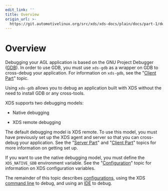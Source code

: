 ```yaml
---
edit_link: ''
title: Overview
origin_url: >-
  https://git.automotivelinux.org/src/xds/xds-docs/plain/docs/part-1/debug-overview.md?h=master
---
```


<!-- WARNING: This file is generated by fetch_docs.js using /home/boron/Documents/AGL/docs-webtemplate/site/_data/tocs/devguides/master/xds-docs-guides-devguides-book.yml -->

# Overview

Debugging your AGL application is based on the GNU Project Debugger
([GDB](https://www.gnu.org/software/gdb/)).
In order to use GDB, you must use `xds-gdb` as a wrapper on GDB to
cross-debug your application.
For information on `xds-gdb`, see the
"[Client Part](./client-part.html)" topic.

Using `xds-gdb` allows you to debug an application built with
XDS without the need to install GDB or any cross-tools.

XDS supports two debugging models:

* Native debugging

* XDS remote debugging

The default debugging model is XDS remote.
To use this model, you must have previously set up the XDS
agent and server so that you can cross-debug your application.
See the
"[Server Part](./server-part.html)" and
"[Client Part](./client-part.html)" topics for more
information on getting set up.

If you want to use the native debugging model, you must define the
`XDS_NATIVE_GDB` environment variable.
See the
"[Configuration](./debug-configuration.html)" topic for information
on XDS configuration variables.

The remainder of this topic describes
[configurations](./debug-configuration.html), using the XDS
[command line](./debug-cmd-line.html) to debug, and using an
[IDE](./debug-ide.html) to debug.
